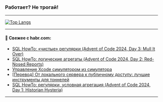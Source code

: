### Работает? Не трогай!

---
<!--
#### 🛠️ Technical stack:

![Java](https://img.shields.io/badge/Java-informational?logo=Oracle&style=flat&logoColor=white&color=FF4500)
![Kotlin](https://img.shields.io/badge/Kotlin-informational?logo=Kotlin&style=flat&logoColor=white&color=774D97)
![TS](https://img.shields.io/badge/TypeScript-informational?logo=typeScript&style=flat&logoColor=black&color=017acc)
![Python](https://img.shields.io/badge/Python-informational?logo=Python&style=flat&logoColor=black&color=ffdd54) <br>
![Spring](https://img.shields.io/badge/Spring-informational?logo=Spring&style=flat&logoColor=white&color=6DB33F) 
![SpringBoot](https://img.shields.io/badge/SpringBoot-informational?logo=SpringBoot&style=flat&logoColor=white&color=6DB33F)
![Nest](https://img.shields.io/badge/NestJS-informational?logo=NestJS&style=flat&logoColor=white&color=E0234E) 
![NodeJS](https://img.shields.io/badge/NodeJS-informational?logo=node.js&style=flat&logoColor=white&color=70A760)<br>
![PostgreSQL](https://img.shields.io/badge/PostgreSQL-informational?logo=PostgreSQL&style=flat&logoColor=white&color=DAA520)
![MongoDB](https://img.shields.io/badge/MongoDB-informational?logo=MongoDB&style=flat&logoColor=white&color=870000)
![Apache](https://img.shields.io/badge/Apache-informational?logo=apache&style=flat&logoColor=white&color=f74e28)

___ 
-->

<!--- #### 🛠️ : --->

[![Top Langs](https://github-readme-stats-82jvfl3w3-advtsettinggmailcoms-projects.vercel.app/api/top-langs/?username=zloylis&langs_count=10&hide_title=true&title_color=e6edf3&size_weight=0.5&count_weight=0.5&layout=compact&hide_progress=true&hide_border=true&theme=dracula)](https://github.com/zloylis)

<!---


####  :octocat:&nbsp;&nbsp; Статистика:

![GitHub stats](https://github-readme-stats-u2qms2cxw-advtsettinggmailcoms-projects.vercel.app/api?username=zloylis&show_icons=true&hide_border=true&theme=dracula&title_color=e6edf3&include_all_commits=true&count_private=true&hide_rank=false&hide_title=true&rank_icon=github)
-->
---

#### 💬 Свежее с habr.com:

<!-- BLOG-POST-LIST:START -->
- [SQL HowTo: «чистые» регулярки &lpar;Advent of Code 2024, Day 3: Mull It Over&rpar;](https://habr.com/ru/companies/tensor/articles/869004/?utm_source=habrahabr&utm_medium=rss&utm_campaign=869004)
- [SQL HowTo: логические агрегаты &lpar;Advent of Code 2024, Day 2: Red-Nosed Reports&rpar;](https://habr.com/ru/companies/tensor/articles/868982/?utm_source=habrahabr&utm_medium=rss&utm_campaign=868982)
- [Управление Xcode симулятором из симулятора](https://habr.com/ru/articles/868846/?utm_source=habrahabr&utm_medium=rss&utm_campaign=868846)
- [[Перевод] От локального сервера к публичному доступу: лучшие инструменты для тоннелей](https://habr.com/ru/articles/868970/?utm_source=habrahabr&utm_medium=rss&utm_campaign=868970)
- [SQL HowTo: регулярки, условная агрегация &lpar;Advent of Code 2024, Day 1: Historian Hysteria&rpar;](https://habr.com/ru/companies/tensor/articles/868964/?utm_source=habrahabr&utm_medium=rss&utm_campaign=868964)
<!-- BLOG-POST-LIST:END -->

---
